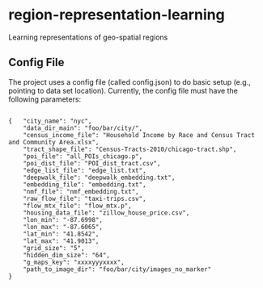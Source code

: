 # region-representation-learning
Learning representations of geo-spatial regions


## Config File

The project uses a config file (called config.json) to do basic setup (e.g., pointing to data set location). Currently, the config file must have the following parameters:

``` 	

{   "city_name": "nyc",
	"data_dir_main": "foo/bar/city/",
	"census_income_file": "Household Income by Race and Census Tract and Community Area.xlsx",
	"tract_shape_file": "Census-Tracts-2010/chicago-tract.shp",
	"poi_file": "all_POIs_chicago.p",
	"poi_dist_file": "POI_dist_tract.csv",
	"edge_list_file": "edge_list.txt",
	"deepwalk_file": "deepwalk_embedding.txt",
	"embedding_file": "embedding.txt",
	"nmf_file": "nmf_embedding.txt",
	"raw_flow_file": "taxi-trips.csv",
	"flow_mtx_file": "flow_mtx.p",
	"housing_data_file": "zillow_house_price.csv",
	"lon_min": "-87.6998",
	"lon_max": "-87.6065",
	"lat_min": "41.8542",
	"lat_max": "41.9013",
	"grid_size": "5",
	"hidden_dim_size": "64",
	"g_maps_key": "xxxxyyyxxxx",
	"path_to_image_dir": "foo/bar/city/images_no_marker"
}
``` 
